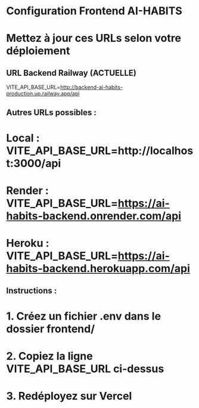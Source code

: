 # Configuration Frontend AI-HABITS
# Mettez à jour ces URLs selon votre déploiement

## URL Backend Railway (ACTUELLE)
VITE_API_BASE_URL=http://backend-ai-habits-production.up.railway.app/api

## Autres URLs possibles :
# Local : VITE_API_BASE_URL=http://localhost:3000/api
# Render : VITE_API_BASE_URL=https://ai-habits-backend.onrender.com/api
# Heroku : VITE_API_BASE_URL=https://ai-habits-backend.herokuapp.com/api

## Instructions :
# 1. Créez un fichier .env dans le dossier frontend/
# 2. Copiez la ligne VITE_API_BASE_URL ci-dessus
# 3. Redéployez sur Vercel
